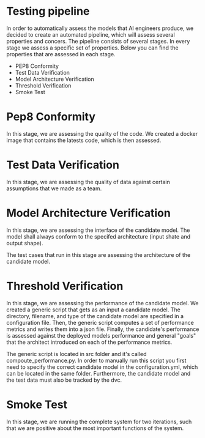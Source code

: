 # Testing pipeline

In order to automatically assess the models that AI engineers produce, we decided to create an automated pipeline, which will assess several properties and concers. The pipeline consists of several stages. In every stage we assess a specific set of properties. Below you can find the properties that are assessed in each stage.
 

  - PEP8 Conformity
  - Test Data Verification
  - Model Architecture Verification
  - Threshold Verification
  - Smoke Test


# Pep8 Conformity
In this stage, we are assessing the quality of the code. We created a docker image that contains the latests code, which is then assessed.

# Test Data Verification
In this stage, we are assessing the quality of data against certain assumptions that we made as a team.

# Model Architecture Verification
In this stage, we are assessing the interface of the candidate model. The model shall always conform to the specifed architecture (input shate and output shape).

The test cases that run in this stage are assessing the architecture of the candidate model.

# Threshold Verification
In this stage, we are assessing the performance of the candidate model. We created a generic script that gets as an input a candidate model. The directory, filename, and type of the candidate model are specified in a configuration file. Then, the generic script computes a set of performance metrics and writes them into a json file. Finally, the candidate's performance is assessed against the deployed models performance and general "goals" that the architect introduced on each of the performance metrics.

The generic script is located in src folder and it's called compoute_performance.py. In order to manually run this script you first need to specify the correct candidate model in the configuration.yml, which can be located in the same folder. Furthermore, the candidate model and the test data must also be tracked by the dvc.

# Smoke Test
In this stage, we are running the complete system for two iterations, such that we are positive about the most important functions of the system.
